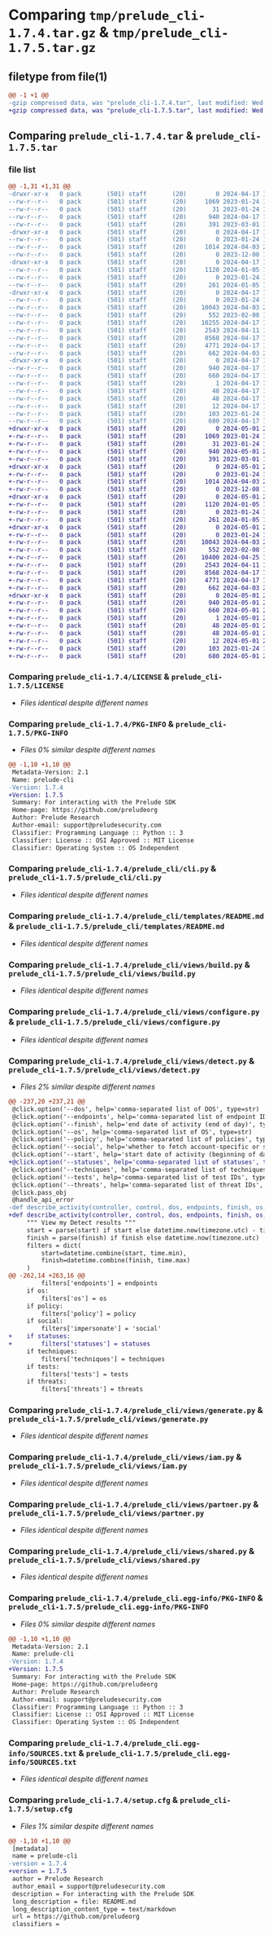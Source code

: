 # Comparing `tmp/prelude_cli-1.7.4.tar.gz` & `tmp/prelude_cli-1.7.5.tar.gz`

## filetype from file(1)

```diff
@@ -1 +1 @@
-gzip compressed data, was "prelude_cli-1.7.4.tar", last modified: Wed Apr 17 18:50:45 2024, max compression
+gzip compressed data, was "prelude_cli-1.7.5.tar", last modified: Wed May  1 21:28:17 2024, max compression
```

## Comparing `prelude_cli-1.7.4.tar` & `prelude_cli-1.7.5.tar`

### file list

```diff
@@ -1,31 +1,31 @@
-drwxr-xr-x   0 pack       (501) staff       (20)        0 2024-04-17 18:50:45.430266 prelude_cli-1.7.4/
--rw-r--r--   0 pack       (501) staff       (20)     1069 2023-01-24 13:01:01.000000 prelude_cli-1.7.4/LICENSE
--rw-r--r--   0 pack       (501) staff       (20)       31 2023-01-24 13:01:01.000000 prelude_cli-1.7.4/MANIFEST.in
--rw-r--r--   0 pack       (501) staff       (20)      940 2024-04-17 18:50:45.430079 prelude_cli-1.7.4/PKG-INFO
--rw-r--r--   0 pack       (501) staff       (20)      391 2023-03-01 15:58:44.000000 prelude_cli-1.7.4/README.md
-drwxr-xr-x   0 pack       (501) staff       (20)        0 2024-04-17 18:50:45.423944 prelude_cli-1.7.4/prelude_cli/
--rw-r--r--   0 pack       (501) staff       (20)        0 2023-01-24 13:01:01.000000 prelude_cli-1.7.4/prelude_cli/__init__.py
--rw-r--r--   0 pack       (501) staff       (20)     1014 2024-04-03 22:19:39.000000 prelude_cli-1.7.4/prelude_cli/cli.py
--rw-r--r--   0 pack       (501) staff       (20)        0 2023-12-08 16:31:30.000000 prelude_cli-1.7.4/prelude_cli/spinner.py
-drwxr-xr-x   0 pack       (501) staff       (20)        0 2024-04-17 18:50:45.426344 prelude_cli-1.7.4/prelude_cli/templates/
--rw-r--r--   0 pack       (501) staff       (20)     1120 2024-01-05 14:14:44.000000 prelude_cli-1.7.4/prelude_cli/templates/README.md
--rw-r--r--   0 pack       (501) staff       (20)        0 2023-01-24 13:01:01.000000 prelude_cli-1.7.4/prelude_cli/templates/__init__.py
--rw-r--r--   0 pack       (501) staff       (20)      261 2024-01-05 14:14:44.000000 prelude_cli-1.7.4/prelude_cli/templates/template.go
-drwxr-xr-x   0 pack       (501) staff       (20)        0 2024-04-17 18:50:45.429006 prelude_cli-1.7.4/prelude_cli/views/
--rw-r--r--   0 pack       (501) staff       (20)        0 2023-01-24 13:01:01.000000 prelude_cli-1.7.4/prelude_cli/views/__init__.py
--rw-r--r--   0 pack       (501) staff       (20)    10043 2024-04-03 22:19:39.000000 prelude_cli-1.7.4/prelude_cli/views/build.py
--rw-r--r--   0 pack       (501) staff       (20)      552 2023-02-08 14:42:44.000000 prelude_cli-1.7.4/prelude_cli/views/configure.py
--rw-r--r--   0 pack       (501) staff       (20)    10255 2024-04-17 18:29:22.000000 prelude_cli-1.7.4/prelude_cli/views/detect.py
--rw-r--r--   0 pack       (501) staff       (20)     2543 2024-04-11 19:46:08.000000 prelude_cli-1.7.4/prelude_cli/views/generate.py
--rw-r--r--   0 pack       (501) staff       (20)     8568 2024-04-17 18:29:22.000000 prelude_cli-1.7.4/prelude_cli/views/iam.py
--rw-r--r--   0 pack       (501) staff       (20)     4771 2024-04-17 18:29:22.000000 prelude_cli-1.7.4/prelude_cli/views/partner.py
--rw-r--r--   0 pack       (501) staff       (20)      662 2024-04-03 22:19:39.000000 prelude_cli-1.7.4/prelude_cli/views/shared.py
-drwxr-xr-x   0 pack       (501) staff       (20)        0 2024-04-17 18:50:45.429602 prelude_cli-1.7.4/prelude_cli.egg-info/
--rw-r--r--   0 pack       (501) staff       (20)      940 2024-04-17 18:50:45.000000 prelude_cli-1.7.4/prelude_cli.egg-info/PKG-INFO
--rw-r--r--   0 pack       (501) staff       (20)      660 2024-04-17 18:50:45.000000 prelude_cli-1.7.4/prelude_cli.egg-info/SOURCES.txt
--rw-r--r--   0 pack       (501) staff       (20)        1 2024-04-17 18:50:45.000000 prelude_cli-1.7.4/prelude_cli.egg-info/dependency_links.txt
--rw-r--r--   0 pack       (501) staff       (20)       48 2024-04-17 18:50:45.000000 prelude_cli-1.7.4/prelude_cli.egg-info/entry_points.txt
--rw-r--r--   0 pack       (501) staff       (20)       48 2024-04-17 18:50:45.000000 prelude_cli-1.7.4/prelude_cli.egg-info/requires.txt
--rw-r--r--   0 pack       (501) staff       (20)       12 2024-04-17 18:50:45.000000 prelude_cli-1.7.4/prelude_cli.egg-info/top_level.txt
--rw-r--r--   0 pack       (501) staff       (20)      103 2023-01-24 13:01:01.000000 prelude_cli-1.7.4/pyproject.toml
--rw-r--r--   0 pack       (501) staff       (20)      680 2024-04-17 18:50:45.430658 prelude_cli-1.7.4/setup.cfg
+drwxr-xr-x   0 pack       (501) staff       (20)        0 2024-05-01 21:28:17.317145 prelude_cli-1.7.5/
+-rw-r--r--   0 pack       (501) staff       (20)     1069 2023-01-24 13:01:01.000000 prelude_cli-1.7.5/LICENSE
+-rw-r--r--   0 pack       (501) staff       (20)       31 2023-01-24 13:01:01.000000 prelude_cli-1.7.5/MANIFEST.in
+-rw-r--r--   0 pack       (501) staff       (20)      940 2024-05-01 21:28:17.317036 prelude_cli-1.7.5/PKG-INFO
+-rw-r--r--   0 pack       (501) staff       (20)      391 2023-03-01 15:58:44.000000 prelude_cli-1.7.5/README.md
+drwxr-xr-x   0 pack       (501) staff       (20)        0 2024-05-01 21:28:17.311130 prelude_cli-1.7.5/prelude_cli/
+-rw-r--r--   0 pack       (501) staff       (20)        0 2023-01-24 13:01:01.000000 prelude_cli-1.7.5/prelude_cli/__init__.py
+-rw-r--r--   0 pack       (501) staff       (20)     1014 2024-04-03 22:19:39.000000 prelude_cli-1.7.5/prelude_cli/cli.py
+-rw-r--r--   0 pack       (501) staff       (20)        0 2023-12-08 16:31:30.000000 prelude_cli-1.7.5/prelude_cli/spinner.py
+drwxr-xr-x   0 pack       (501) staff       (20)        0 2024-05-01 21:28:17.313032 prelude_cli-1.7.5/prelude_cli/templates/
+-rw-r--r--   0 pack       (501) staff       (20)     1120 2024-01-05 14:14:44.000000 prelude_cli-1.7.5/prelude_cli/templates/README.md
+-rw-r--r--   0 pack       (501) staff       (20)        0 2023-01-24 13:01:01.000000 prelude_cli-1.7.5/prelude_cli/templates/__init__.py
+-rw-r--r--   0 pack       (501) staff       (20)      261 2024-01-05 14:14:44.000000 prelude_cli-1.7.5/prelude_cli/templates/template.go
+drwxr-xr-x   0 pack       (501) staff       (20)        0 2024-05-01 21:28:17.315969 prelude_cli-1.7.5/prelude_cli/views/
+-rw-r--r--   0 pack       (501) staff       (20)        0 2023-01-24 13:01:01.000000 prelude_cli-1.7.5/prelude_cli/views/__init__.py
+-rw-r--r--   0 pack       (501) staff       (20)    10043 2024-04-03 22:19:39.000000 prelude_cli-1.7.5/prelude_cli/views/build.py
+-rw-r--r--   0 pack       (501) staff       (20)      552 2023-02-08 14:42:44.000000 prelude_cli-1.7.5/prelude_cli/views/configure.py
+-rw-r--r--   0 pack       (501) staff       (20)    10400 2024-04-25 18:56:47.000000 prelude_cli-1.7.5/prelude_cli/views/detect.py
+-rw-r--r--   0 pack       (501) staff       (20)     2543 2024-04-11 19:46:08.000000 prelude_cli-1.7.5/prelude_cli/views/generate.py
+-rw-r--r--   0 pack       (501) staff       (20)     8568 2024-04-17 18:29:22.000000 prelude_cli-1.7.5/prelude_cli/views/iam.py
+-rw-r--r--   0 pack       (501) staff       (20)     4771 2024-04-17 18:29:22.000000 prelude_cli-1.7.5/prelude_cli/views/partner.py
+-rw-r--r--   0 pack       (501) staff       (20)      662 2024-04-03 22:19:39.000000 prelude_cli-1.7.5/prelude_cli/views/shared.py
+drwxr-xr-x   0 pack       (501) staff       (20)        0 2024-05-01 21:28:17.316699 prelude_cli-1.7.5/prelude_cli.egg-info/
+-rw-r--r--   0 pack       (501) staff       (20)      940 2024-05-01 21:28:17.000000 prelude_cli-1.7.5/prelude_cli.egg-info/PKG-INFO
+-rw-r--r--   0 pack       (501) staff       (20)      660 2024-05-01 21:28:17.000000 prelude_cli-1.7.5/prelude_cli.egg-info/SOURCES.txt
+-rw-r--r--   0 pack       (501) staff       (20)        1 2024-05-01 21:28:17.000000 prelude_cli-1.7.5/prelude_cli.egg-info/dependency_links.txt
+-rw-r--r--   0 pack       (501) staff       (20)       48 2024-05-01 21:28:17.000000 prelude_cli-1.7.5/prelude_cli.egg-info/entry_points.txt
+-rw-r--r--   0 pack       (501) staff       (20)       48 2024-05-01 21:28:17.000000 prelude_cli-1.7.5/prelude_cli.egg-info/requires.txt
+-rw-r--r--   0 pack       (501) staff       (20)       12 2024-05-01 21:28:17.000000 prelude_cli-1.7.5/prelude_cli.egg-info/top_level.txt
+-rw-r--r--   0 pack       (501) staff       (20)      103 2023-01-24 13:01:01.000000 prelude_cli-1.7.5/pyproject.toml
+-rw-r--r--   0 pack       (501) staff       (20)      680 2024-05-01 21:28:17.317487 prelude_cli-1.7.5/setup.cfg
```

### Comparing `prelude_cli-1.7.4/LICENSE` & `prelude_cli-1.7.5/LICENSE`

 * *Files identical despite different names*

### Comparing `prelude_cli-1.7.4/PKG-INFO` & `prelude_cli-1.7.5/PKG-INFO`

 * *Files 0% similar despite different names*

```diff
@@ -1,10 +1,10 @@
 Metadata-Version: 2.1
 Name: prelude-cli
-Version: 1.7.4
+Version: 1.7.5
 Summary: For interacting with the Prelude SDK
 Home-page: https://github.com/preludeorg
 Author: Prelude Research
 Author-email: support@preludesecurity.com
 Classifier: Programming Language :: Python :: 3
 Classifier: License :: OSI Approved :: MIT License
 Classifier: Operating System :: OS Independent
```

### Comparing `prelude_cli-1.7.4/prelude_cli/cli.py` & `prelude_cli-1.7.5/prelude_cli/cli.py`

 * *Files identical despite different names*

### Comparing `prelude_cli-1.7.4/prelude_cli/templates/README.md` & `prelude_cli-1.7.5/prelude_cli/templates/README.md`

 * *Files identical despite different names*

### Comparing `prelude_cli-1.7.4/prelude_cli/views/build.py` & `prelude_cli-1.7.5/prelude_cli/views/build.py`

 * *Files identical despite different names*

### Comparing `prelude_cli-1.7.4/prelude_cli/views/configure.py` & `prelude_cli-1.7.5/prelude_cli/views/configure.py`

 * *Files identical despite different names*

### Comparing `prelude_cli-1.7.4/prelude_cli/views/detect.py` & `prelude_cli-1.7.5/prelude_cli/views/detect.py`

 * *Files 2% similar despite different names*

```diff
@@ -237,20 +237,21 @@
 @click.option('--dos', help='comma-separated list of DOS', type=str)
 @click.option('--endpoints', help='comma-separated list of endpoint IDs', type=str)
 @click.option('--finish', help='end date of activity (end of day)', type=str)
 @click.option('--os', help='comma-separated list of OS', type=str)
 @click.option('--policy', help='comma-separated list of policies', type=str)
 @click.option('--social', help='whether to fetch account-specific or social stats. Applicable to the following views: protected', is_flag=True)
 @click.option('--start', help='start date of activity (beginning of day)', type=str)
+@click.option('--statuses', help='comma-separated list of statuses', type=str)
 @click.option('--techniques', help='comma-separated list of techniques', type=str)
 @click.option('--tests', help='comma-separated list of test IDs', type=str)
 @click.option('--threats', help='comma-separated list of threat IDs', type=str)
 @click.pass_obj
 @handle_api_error
-def describe_activity(controller, control, dos, endpoints, finish, os, policy, social, start, techniques, tests, threats, view):
+def describe_activity(controller, control, dos, endpoints, finish, os, policy, social, start, statuses, techniques, tests, threats, view):
     """ View my Detect results """
     start = parse(start) if start else datetime.now(timezone.utc) - timedelta(days=29)
     finish = parse(finish) if finish else datetime.now(timezone.utc)
     filters = dict(
         start=datetime.combine(start, time.min),
         finish=datetime.combine(finish, time.max)
     )
@@ -262,14 +263,16 @@
         filters['endpoints'] = endpoints
     if os:
         filters['os'] = os
     if policy:
         filters['policy'] = policy
     if social:
         filters['impersonate'] = 'social'
+    if statuses:
+        filters['statuses'] = statuses
     if techniques:
         filters['techniques'] = techniques
     if tests:
         filters['tests'] = tests
     if threats:
         filters['threats'] = threats
```

### Comparing `prelude_cli-1.7.4/prelude_cli/views/generate.py` & `prelude_cli-1.7.5/prelude_cli/views/generate.py`

 * *Files identical despite different names*

### Comparing `prelude_cli-1.7.4/prelude_cli/views/iam.py` & `prelude_cli-1.7.5/prelude_cli/views/iam.py`

 * *Files identical despite different names*

### Comparing `prelude_cli-1.7.4/prelude_cli/views/partner.py` & `prelude_cli-1.7.5/prelude_cli/views/partner.py`

 * *Files identical despite different names*

### Comparing `prelude_cli-1.7.4/prelude_cli/views/shared.py` & `prelude_cli-1.7.5/prelude_cli/views/shared.py`

 * *Files identical despite different names*

### Comparing `prelude_cli-1.7.4/prelude_cli.egg-info/PKG-INFO` & `prelude_cli-1.7.5/prelude_cli.egg-info/PKG-INFO`

 * *Files 0% similar despite different names*

```diff
@@ -1,10 +1,10 @@
 Metadata-Version: 2.1
 Name: prelude-cli
-Version: 1.7.4
+Version: 1.7.5
 Summary: For interacting with the Prelude SDK
 Home-page: https://github.com/preludeorg
 Author: Prelude Research
 Author-email: support@preludesecurity.com
 Classifier: Programming Language :: Python :: 3
 Classifier: License :: OSI Approved :: MIT License
 Classifier: Operating System :: OS Independent
```

### Comparing `prelude_cli-1.7.4/prelude_cli.egg-info/SOURCES.txt` & `prelude_cli-1.7.5/prelude_cli.egg-info/SOURCES.txt`

 * *Files identical despite different names*

### Comparing `prelude_cli-1.7.4/setup.cfg` & `prelude_cli-1.7.5/setup.cfg`

 * *Files 1% similar despite different names*

```diff
@@ -1,10 +1,10 @@
 [metadata]
 name = prelude-cli
-version = 1.7.4
+version = 1.7.5
 author = Prelude Research
 author_email = support@preludesecurity.com
 description = For interacting with the Prelude SDK
 long_description = file: README.md
 long_description_content_type = text/markdown
 url = https://github.com/preludeorg
 classifiers =
```

